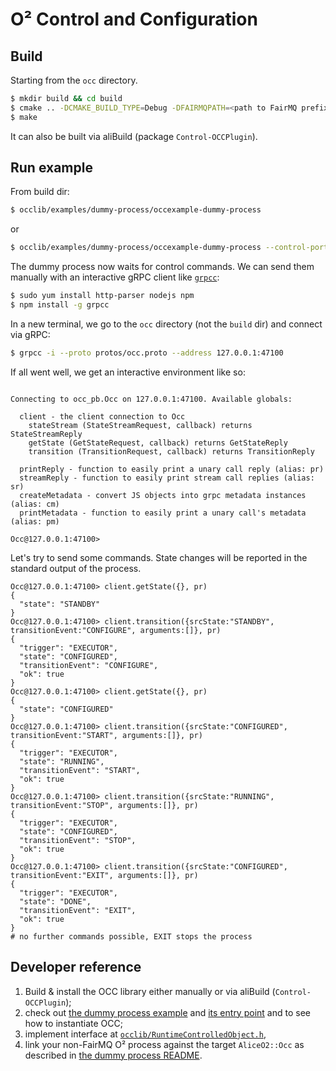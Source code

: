 # O² Control and Configuration

## Build
Starting from the `occ` directory.

```bash
$ mkdir build && cd build
$ cmake .. -DCMAKE_BUILD_TYPE=Debug -DFAIRMQPATH=<path to FairMQ prefix> -DFAIRLOGGERPATH=<path to FairLogger prefix>
$ make
```

It can also be built via aliBuild (package `Control-OCCPlugin`).

## Run example
From build dir:
```bash
$ occlib/examples/dummy-process/occexample-dummy-process
```
or
```bash
$ occlib/examples/dummy-process/occexample-dummy-process --control-port <some port>
```

The dummy process now waits for control commands. We can send them manually with an interactive gRPC client
like [`grpcc`](https://github.com/njpatel/grpcc):
```bash
$ sudo yum install http-parser nodejs npm
$ npm install -g grpcc
```

In a new terminal, we go to the `occ` directory (not the `build` dir) and connect via gRPC:
```bash
$ grpcc -i --proto protos/occ.proto --address 127.0.0.1:47100
```

If all went well, we get an interactive environment like so:
```

Connecting to occ_pb.Occ on 127.0.0.1:47100. Available globals:

  client - the client connection to Occ
    stateStream (StateStreamRequest, callback) returns StateStreamReply
    getState (GetStateRequest, callback) returns GetStateReply
    transition (TransitionRequest, callback) returns TransitionReply

  printReply - function to easily print a unary call reply (alias: pr)
  streamReply - function to easily print stream call replies (alias: sr)
  createMetadata - convert JS objects into grpc metadata instances (alias: cm)
  printMetadata - function to easily print a unary call's metadata (alias: pm)

Occ@127.0.0.1:47100>
```

Let's try to send some commands. State changes will be reported in the standard output of the process.
```
Occ@127.0.0.1:47100> client.getState({}, pr)
{
  "state": "STANDBY"
}
Occ@127.0.0.1:47100> client.transition({srcState:"STANDBY", transitionEvent:"CONFIGURE", arguments:[]}, pr)
{
  "trigger": "EXECUTOR",
  "state": "CONFIGURED",
  "transitionEvent": "CONFIGURE",
  "ok": true
}
Occ@127.0.0.1:47100> client.getState({}, pr)
{
  "state": "CONFIGURED"
}
Occ@127.0.0.1:47100> client.transition({srcState:"CONFIGURED", transitionEvent:"START", arguments:[]}, pr)
{
  "trigger": "EXECUTOR",
  "state": "RUNNING",
  "transitionEvent": "START",
  "ok": true
}
Occ@127.0.0.1:47100> client.transition({srcState:"RUNNING", transitionEvent:"STOP", arguments:[]}, pr)
{
  "trigger": "EXECUTOR",
  "state": "CONFIGURED",
  "transitionEvent": "STOP",
  "ok": true
}
Occ@127.0.0.1:47100> client.transition({srcState:"CONFIGURED", transitionEvent:"EXIT", arguments:[]}, pr)
{
  "trigger": "EXECUTOR",
  "state": "DONE",
  "transitionEvent": "EXIT",
  "ok": true
}
# no further commands possible, EXIT stops the process
```

## Developer reference
1. Build & install the OCC library either manually or via aliBuild (`Control-OCCPlugin`);
2. check out [the dummy process example](occlib/examples/dummy-process) and [its entry point](occlib/examples/dummy-process/main.cxx) and to see how to instantiate OCC;
3. implement interface at [`occlib/RuntimeControlledObject.h`](occlib/RuntimeControlledObject.h),
4. link your non-FairMQ O² process against the target `AliceO2::Occ` as described in [the dummy process README](occlib/examples/dummy-process/README.md#standalone-build).
